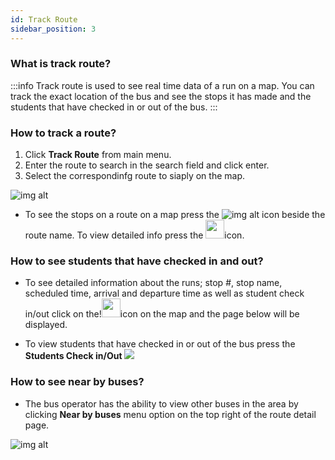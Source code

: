 ```yaml
---
id: Track Route
sidebar_position: 3
---
```


### What is track route?
:::info
Track route is used to see real time data of a run on a map. You can track the exact location of the bus and see the stops it has made and the students that have checked in or out of the bus. 
:::


### How to track a route?

1. Click **Track Route** from main menu.
2. Enter the route to search in the search field and click enter.
3. Select the correspondinfg route to siaply on the map. 

![img alt](/img/trackroute-search.png)


- To see the stops on a route on a map press the ![img alt](/img/trackroute-detail.png) icon beside the route name. To view detailed info press the <img src='/img/trackroute-dticon.png' height='30px' width='30px'/>icon.

### How to see students that have checked in and out?
- To see detailed information about the runs; stop #, stop name, scheduled time, arrival and departure time as well as student check in/out click on the!<img src='/img/trackroute-bus.png' height='30px' width='30px'/>icon on the map and the page below will be displayed. 

- To view students that have checked in or out of the bus press the **Students Check in/Out** <img src='/img/trackroute-checkinout.png' />
  
### How to see near by buses?
- The bus operator has the ability to view other buses in the area by clicking **Near by buses** menu option on the top right of the route detail page. 
  
![img alt](/img/trackroute-info.png)

